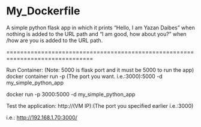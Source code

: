 # My_Dockerfile

A simple python flask app in which it prints “Hello, I am Yazan Daibes” when nothing is 
added to the URL path and “I am good, how about you?” when /how are you is added to
the URL path.

===============================================================================

Run Container: (Note: 5000 is flask port and it must be 5000 to run the app)
docker container run -p (The port you want. i.e.:3000):5000 -d my_simple_python_app

docker run -p 3000:5000 -d  my_simple_python_app

Test the application:
http://(VM IP):(The port you specified earlier i.e.:3000)

i.e.: http://192.168.1.70:3000/
